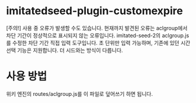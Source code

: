 # imitatedseed-plugin-customexpire
[주의!] 사용 중 오류가 발생할 수도 있습니다. 현재까지 발견된 오류는 aclgroup에서 차단 기간이 정상적으로 표시되지 않는 오류입니다.
imitated-seed-2의 aclgroup.js를 수정한 차단 기간 직접 입력 도구입니다. 초 단위만 입력 가능하며, 기존에 있던 시간 선택 기능은 지원합니다. 더 시드와는 방식이 다릅니다.
# 사용 방법
위키 엔진의 routes/aclgroup.js를 이 파일로 덮어쓰기 하면 됩니다.
